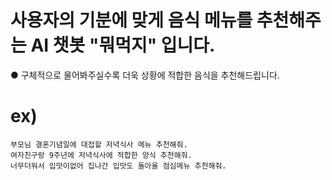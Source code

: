 # 사용자의 기분에 맞게 음식 메뉴를 추천해주는 AI 챗봇 "뭐먹지" 입니다.

● 구체적으로 물어봐주실수록 더욱 상황에 적합한 음식을 추천해드립니다.
# ex)
    부모님 결혼기념일에 대접할 저녁식사 메뉴 추천해줘.
    여자친구랑 9주년에 저녁식사에 적합한 양식 추천해줘.
    너무더워서 입맛이없어 집나간 입맛도 돌아올 점심메뉴 추천해줘.

